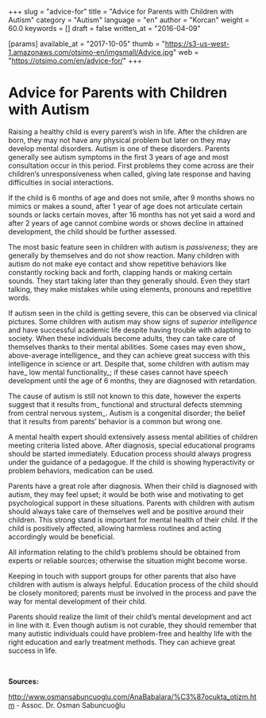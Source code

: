 +++
slug = "advice-for"
title = "Advice for Parents with Children with Autism"
category = "Autism"
language = "en"
author = "Korcan"
weight = 60.0
keywords = []
draft = false
written_at = "2016-04-09"

[params]
available_at = "2017-10-05"
thumb = "https://s3-us-west-1.amazonaws.com/otsimo-en/imgsmall/Advice.jpg"
web = "https://otsimo.com/en/advice-for/"
+++



# Advice for Parents with Children with Autism

Raising a healthy child is every parent’s wish in life. After the children are born, they may not have any physical problem but later on they may develop mental disorders. Autism is one of these disorders. Parents generally see autism symptoms in the first 3 years of age and most consultation occur in this period. First problems they come across are their children’s unresponsiveness when called, giving late response and having difficulties in social interactions.

If the child is 6 months of age and does not smile, after 9 months shows no mimics or makes a sound, after 1 year of age does not articulate certain sounds or lacks certain moves, after 16 months has not yet said a word and after 2 years of age cannot combine words or shows decline in attained development, the child should be further assessed.


The most basic feature seen in children with autism is _passiveness_; they are generally by themselves and do not show reaction. Many children with autism do not make eye contact and show repetitive behaviors like constantly rocking back and forth, clapping hands or making certain sounds. They start taking later than they generally should. Even they start talking, they make mistakes while using elements, pronouns and repetitive words.

If autism seen in the child is getting severe, this can be observed via clinical pictures. Some children with autism may show signs of _superior intelligence_ and have successful academic life despite having trouble with adapting to society. When these individuals become adults, they can take care of themselves thanks to their mental abilities. Some cases may even show_ above-average intelligence_ and they can achieve great success with this intelligence in science or art. Despite that, some children with autism may have_ low mental functionality_; if these cases cannot have speech development until the age of 6 months, they are diagnosed with retardation.

The cause of autism is still not known to this date, however the experts suggest that it results from_ functional and structural defects stemming from central nervous system_. Autism is a congenital disorder; the belief that it results from parents’ behavior is a common but wrong one.

A mental health expert should extensively assess mental abilities of children meeting criteria listed above. After diagnosis, special educational programs should be started immediately. Education process should always progress under the guidance of a pedagogue. If the child is showing hyperactivity or problem behaviors, medication can be used.

Parents have a great role after diagnosis. When their child is diagnosed with autism, they may feel upset; it would be both wise and motivating to get psychological support in these situations. Parents with children with autism should always take care of themselves well and be positive around their children. This strong stand is important for mental health of their child. If the child is positively affected, allowing harmless routines and acting accordingly would be beneficial.

All information relating to the child’s problems should be obtained from experts or reliable sources; otherwise the situation might become worse.

Keeping in touch with support groups for other parents that also have children with autism is always helpful. Education process of the child should be closely monitored; parents must be involved in the process and pave the way for mental development of their child.

Parents should realize the limit of their child’s mental development and act in line with it. Even though autism is not curable, they should remember that many autistic individuals could have problem-free and healthy life with the right education and early treatment methods. They can achieve great success in life.

 

**Sources:**

http://www.osmansabuncuoglu.com/AnaBabalara/%C3%87ocukta_otizm.htm - Assoc. Dr. Osman Sabuncuoğlu
